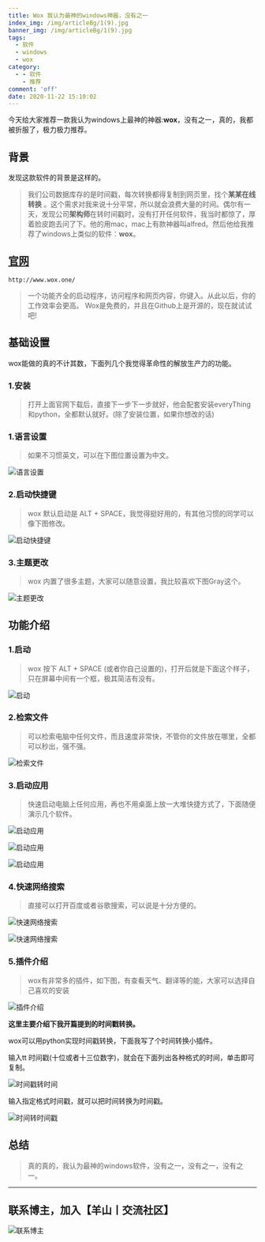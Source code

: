 ```yaml
---
title: Wox 我认为最神的windows神器，没有之一
index_img: /img/articleBg/1(9).jpg
banner_img: /img/articleBg/1(9).jpg
tags:
  - 软件
  - windows
  - wox
category:
  - - 软件
    - 推荐
comment: 'off'
date: 2020-11-22 15:10:02
---
```


今天给大家推荐一款我认为windows上最神的神器:**wox**，没有之一，真的，我都被折服了，极力极力推荐。

<!-- more -->

## 背景

发现这款软件的背景是这样的。

> 我们公司数据库存的是时间戳，每次转换都得复制到网页里，找个**某某在线转换** 。这个需求对我来说十分平常，所以就会浪费大量的时间。偶尔有一天，发现公司**架构师**在转时间戳时，没有打开任何软件，我当时都惊了，厚着脸皮跑去问了下。他的用mac，mac上有款神器叫alfred。然后他给我推荐了windows上类似的软件：**wox**。

## [官网](http://www.wox.one/)

```
http://www.wox.one/
```
> 一个功能齐全的启动程序，访问程序和网页内容，你键入。从此以后，你的工作效率会更高。
Wox是免费的，并且在Github上是开源的，现在就试试吧!

## 基础设置

wox能做的真的不计其数，下面列几个我觉得革命性的解放生产力的功能。

### 1.安装

> 打开上面官网下载后，直接下一步下一步就好，他会配套安装everyThing和python，全都默认就好。(除了安装位置，如果你想改的话)

### 1.语言设置

> 如果不习惯英文，可以在下图位置设置为中文。

![语言设置](/img/articleContent/wox/woxYuYanSheZhi.png)

### 2.启动快捷键

> wox 默认启动是 ALT + SPACE，我觉得挺好用的，有其他习惯的同学可以像下图修改。

![启动快捷键](/img/articleContent/wox/woxKuaiJieJian.png)

### 3.主题更改

> wox 内置了很多主题，大家可以随意设置，我比较喜欢下图Gray这个。

![主题更改](/img/articleContent/wox/woxZhuTi.png)

## 功能介绍

### 1.启动

> wox 按下 ALT + SPACE (或者你自己设置的)，打开后就是下面这个样子，只在屏幕中间有一个框，极其简洁有没有。

![启动](/img/articleContent/wox/woxQiDong.png)

### 2.检索文件

> 可以检索电脑中任何文件，而且速度非常快，不管你的文件放在哪里，全都可以秒出，强不强。

![检索文件](/img/articleContent/wox/woxWenJianJianSuo.png)

### 3.启动应用

> 快速启动电脑上任何应用，再也不用桌面上放一大堆快捷方式了，下面随便演示几个软件。

![启动应用](/img/articleContent/wox/woxQiDongYingYongIdea.png)

![启动应用](/img/articleContent/wox/woxQiDongYingYongWX.png)

![启动应用](/img/articleContent/wox/woxQiDongYingYongChrome.png)

### 4.快速网络搜索

> 直接可以打开百度或者谷歌搜索，可以说是十分方便的。

![快速网络搜索](/img/articleContent/wox/woxWangLuoSouSuoBaiDu.png)

![快速网络搜索](/img/articleContent/wox/woxWangLuoSouSuoChrome.png)

### 5.插件介绍

> wox有非常多的插件，如下图，有查看天气、翻译等的能，大家可以选择自己喜欢的安装

![插件介绍](/img/articleContent/wox/woxChaJianJieShao.png)

**这里主要介绍下我开篇提到的时间戳转换。**

wox可以用python实现时间戳转换，下面我写了个时间转换小插件。

输入tt 时间戳(十位或者十三位数字)，就会在下面列出各种格式的时间，单击即可复制。

![时间戳转时间](/img/articleContent/wox/woxShiJianChuo1.png)

输入指定格式时间戳，就可以把时间转换为时间戳。

![时间转时间戳](/img/articleContent/wox/woxShiJianChuo2.png)

## 总结

> 真的真的，我认为最神的windows软件，没有之一，没有之一，没有之一。

---

## 联系博主，加入【羊山丨交流社区】
![联系博主](/img/icon/wechatFindMe.png)